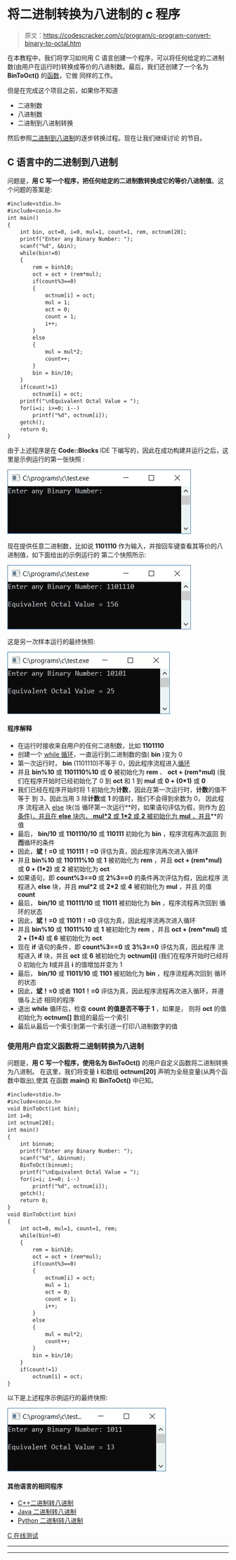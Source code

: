 # 将二进制转换为八进制的 c 程序

> 原文：<https://codescracker.com/c/program/c-program-convert-binary-to-octal.htm>

在本教程中，我们将学习如何用 C 语言创建一个程序，可以将任何给定的二进制数(由用户在运行时)转换成等价的八进制数。最后，我们还创建了一个名为 **BinToOct()** 的[函数](/c/c-functions.htm)，它做 同样的工作。

但是在完成这个项目之前，如果你不知道

*   二进制数
*   八进制数
*   二进制到八进制转换

然后参照[二进制到八进制](/computer-fundamental/binary-to-octal.htm)的逐步转换过程。现在让我们继续讨论 的节目。

## C 语言中的二进制到八进制

问题是，**用 C 写一个程序，把任何给定的二进制数转换成它的等价八进制值**。这个问题的答案是:

```
#include<stdio.h>
#include<conio.h>
int main()
{
    int bin, oct=0, i=0, mul=1, count=1, rem, octnum[20];
    printf("Enter any Binary Number: ");
    scanf("%d", &bin);
    while(bin!=0)
    {
        rem = bin%10;
        oct = oct + (rem*mul);
        if(count%3==0)
        {
            octnum[i] = oct;
            mul = 1;
            oct = 0;
            count = 1;
            i++;
        }
        else
        {
            mul = mul*2;
            count++;
        }
        bin = bin/10;
    }
    if(count!=1)
        octnum[i] = oct;
    printf("\nEquivalent Octal Value = ");
    for(i=i; i>=0; i--)
        printf("%d", octnum[i]);
    getch();
    return 0;
}
```

由于上述程序是在 **Code::Blocks** IDE 下编写的，因此在成功构建并运行之后，这里是示例运行的第一张快照 :

![c binary to octal conversion](img/1ba91bc4b819b791a2e69c385e4bd7fd.png)

现在提供任意二进制数，比如说 **1101110** 作为输入，并按回车键查看其等价的八进制值，如下面给出的示例运行的 第二个快照所示:

![binary to octal conversion in c](img/c71740439bf81f20c889a8511d2bb0cb.png)

这是另一次样本运行的最终快照:

![c program convert binary to octal](img/46ee27adcde06757cc13994365fa2188.png)

#### 程序解释

*   在运行时接收来自用户的任何二进制数，比如 **1101110**
*   创建一个 [while 循环](/c/c-while-loop.htm)，一直运行到二进制数的值( **bin** )变为 0
*   第一次运行时， **bin** (1101110)不等于 0，因此程序流程进入[循环](/c/c-loops.htm)
*   并且 **bin%10** 或 **1101110%10** 或 **0** 被初始化为 **rem** 、 **oct + (rem*mul)** (我们在程序开始时已经初始化了 0 到 **oct** 和 1 到 **mul** 或 **0 + (0*1)** 或 **0**
*   我们已经在程序开始时将 1 初始化为**计数**，因此在第一次运行时，**计数**的值不等于 到 3，因此当用 3 除**计数**或 **1** 的值时，我们不会得到余数为 0， 因此程序 流程进入 [else](/c/c-if-statement.htm) 块(当 循环第一次运行**时，如果语句评估为假，则作为 [的条件)，并且在 **else** 块内， **mul*2** 或 **1*2** 或 **2** 被初始化为 **mul** ，并且](/c/c-if-statement.htm)**的值
*   最后， **bin/10** 或 **1101110/10** 或 **110111** 初始化为 **bin** ，程序流程再次返回 到**而**循环的条件
*   因此，**斌！=0** 或 **110111！=0** 评估为真，因此程序流再次进入循环
*   并且 **bin%10** 或 **110111%10** 或 **1** 被初始化为 **rem** ，并且 **oct + (rem*mul)** 或 **0 + (1*2)** 或 **2** 被初始化为 **oct**
*   如果语句，即 **count%3==0** 或 **2%3==0** 的条件再次评估为假，因此程序 流程进入 **else** 块，并且 **mul*2** 或 **2*2** 或 **4** 被初始化为 **mul** ，并且 的值 **count**
*   最后， **bin/10** 或 **110111/10** 或 **11011** 被初始化为 **bin** ，程序流程再次回到 循环的状态
*   因此，**斌！=0** 或 **11011！=0** 评估为真，因此程序流再次进入循环
*   并且 **bin%10** 或 **11011%10** 或 **1** 被初始化为 **rem** ，并且 **oct + (rem*mul)** 或 **2 + (1*4)** 或 **6** 被初始化为 **oct**
*   现在 **if** 语句的条件，即 **count%3==0** 或 **3%3==0** 评估为真，因此程序 流程进入 **if** 块，并且 **oct** 或 **6** 被初始化为 **octnum[i]** (我们在程序开始时已经将 0 初始化为 **I**或并且 **i** 的值增加并变为 1
*   最后， **bin/10** 或 **11011/10** 或 **1101** 被初始化为 **bin** ，程序流程再次回到 循环的状态
*   因此，**斌！=0** 或者 **1101！=0** 评估为真，因此程序流程再次进入循环，并遵循与上述 相同的程序
*   退出 **while** 循环后，检查 **count** **的值是否不等于 1** ，如果是， 则将 **oct** 的值初始化为 **octnum[]** 数组的最后一个索引
*   最后从最后一个索引到第一个索引逐一打印八进制数字的值

### 使用用户自定义函数将二进制转换为八进制

问题是，**用 C 写一个程序，使用名为 BinToOct()** 的用户自定义函数将二进制转换为八进制。 在这里，我们将变量 **i** 和数组 **octnum[20]** 声明为全局变量(从两个函数中取出),使其 在函数 **main()** 和 **BinToOct()** 中已知。

```
#include<stdio.h>
#include<conio.h>
void BinToOct(int bin);
int i=0;
int octnum[20];
int main()
{
    int binnum;
    printf("Enter any Binary Number: ");
    scanf("%d", &binnum);
    BinToOct(binnum);
    printf("\nEquivalent Octal Value = ");
    for(i=i; i>=0; i--)
        printf("%d", octnum[i]);
    getch();
    return 0;
}
void BinToOct(int bin)
{
    int oct=0, mul=1, count=1, rem;
    while(bin!=0)
    {
        rem = bin%10;
        oct = oct + (rem*mul);
        if(count%3==0)
        {
            octnum[i] = oct;
            mul = 1;
            oct = 0;
            count = 1;
            i++;
        }
        else
        {
            mul = mul*2;
            count++;
        }
        bin = bin/10;
    }
    if(count!=1)
        octnum[i] = oct;
}
```

以下是上述程序示例运行的最终快照:

![c binary to octal using function](img/402d47ce2a85f943cb95d71c046be6a1.png)

#### 其他语言的相同程序

*   [C++二进制转八进制](/cpp/program/cpp-program-convert-binary-to-octal.htm)
*   [Java 二进制转八进制](/java/program/java-program-convert-binary-to-octal.htm)
*   [Python 二进制转八进制](/python/program/python-program-convert-binary-to-octal.htm)

[C 在线测试](/exam/showtest.php?subid=2)

* * *

* * *
